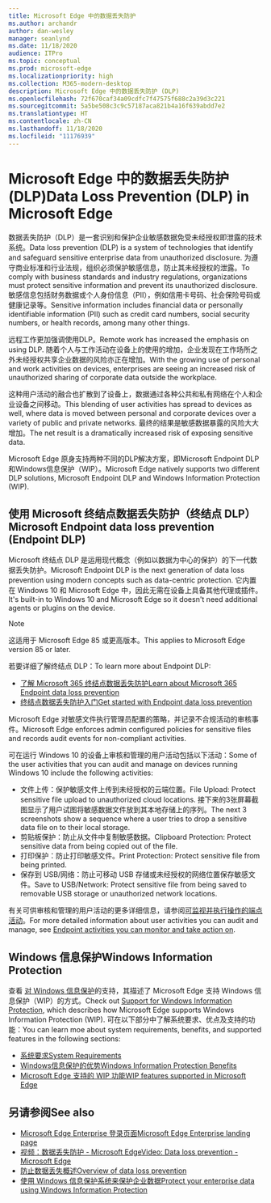```yaml
---
title: Microsoft Edge 中的数据丢失防护
ms.author: archandr
author: dan-wesley
manager: seanlynd
ms.date: 11/18/2020
audience: ITPro
ms.topic: conceptual
ms.prod: microsoft-edge
ms.localizationpriority: high
ms.collection: M365-modern-desktop
description: Microsoft Edge 中的数据丢失防护 (DLP)
ms.openlocfilehash: 72f670caf34a09cdfc7f47575f688c2a39d3c221
ms.sourcegitcommit: 5a5be508c3c9c57187aca821b4a16f639abdd7e2
ms.translationtype: HT
ms.contentlocale: zh-CN
ms.lasthandoff: 11/18/2020
ms.locfileid: "11176939"
---
```

# <span data-ttu-id="941ca-103">Microsoft Edge 中的数据丢失防护 (DLP)</span><span class="sxs-lookup"><span data-stu-id="941ca-103">Data Loss Prevention (DLP) in Microsoft Edge</span></span>

<span data-ttu-id="941ca-104">数据丢失防护（DLP）是一套识别和保护企业敏感数据免受未经授权即泄露的技术系统。</span><span class="sxs-lookup"><span data-stu-id="941ca-104">Data loss prevention (DLP) is a system of technologies that identify and safeguard sensitive enterprise data from unauthorized disclosure.</span></span> <span data-ttu-id="941ca-105">为遵守商业标准和行业法规，组织必须保护敏感信息，防止其未经授权的泄露。</span><span class="sxs-lookup"><span data-stu-id="941ca-105">To comply with business standards and industry regulations, organizations must protect sensitive information and prevent its unauthorized disclosure.</span></span> <span data-ttu-id="941ca-106">敏感信息包括财务数据或个人身份信息（PII），例如信用卡号码、社会保险号码或健康记录等。</span><span class="sxs-lookup"><span data-stu-id="941ca-106">Sensitive information includes financial data or personally identifiable information (PII) such as credit card numbers, social security numbers, or health records, among many other things.</span></span>

<span data-ttu-id="941ca-107">远程工作更加强调使用DLP。</span><span class="sxs-lookup"><span data-stu-id="941ca-107">Remote work has increased the emphasis on using DLP.</span></span> <span data-ttu-id="941ca-108">随着个人与工作活动在设备上的使用的增加，企业发现在工作场所之外未经授权共享企业数据的风险亦正在增加。</span><span class="sxs-lookup"><span data-stu-id="941ca-108">With the growing use of personal and work activities on devices, enterprises are seeing an increased risk of unauthorized sharing of corporate data outside the workplace.</span></span>

<span data-ttu-id="941ca-109">这种用户活动的融合也扩散到了设备上，数据通过各种公共和私有网络在个人和企业设备之间移动。</span><span class="sxs-lookup"><span data-stu-id="941ca-109">This blending of user activities has spread to devices as well, where data is moved between personal and corporate devices over a variety of public and private networks.</span></span> <span data-ttu-id="941ca-110">最终的结果是敏感数据暴露的风险大大增加。</span><span class="sxs-lookup"><span data-stu-id="941ca-110">The net result is a dramatically increased risk of exposing sensitive data.</span></span>

<span data-ttu-id="941ca-111">Microsoft Edge 原身支持两种不同的DLP解决方案，即Microsoft Endpoint DLP和Windows信息保护（WIP）。</span><span class="sxs-lookup"><span data-stu-id="941ca-111">Microsoft Edge natively supports two different DLP solutions, Microsoft Endpoint DLP and Windows Information Protection (WIP).</span></span>

## <span data-ttu-id="941ca-112">使用 Microsoft 终结点数据丢失防护（终结点 DLP）</span><span class="sxs-lookup"><span data-stu-id="941ca-112">Microsoft Endpoint data loss prevention (Endpoint DLP)</span></span>

<span data-ttu-id="941ca-113">Microsoft 终结点 DLP 是运用现代概念（例如以数据为中心的保护）的下一代数据丢失防护。</span><span class="sxs-lookup"><span data-stu-id="941ca-113">Microsoft Endpoint DLP is the next generation of data loss prevention using modern concepts such as data-centric protection.</span></span> <span data-ttu-id="941ca-114">它内置在 Windows 10 和 Microsoft Edge 中，因此无需在设备上具备其他代理或插件。</span><span class="sxs-lookup"><span data-stu-id="941ca-114">It's built-in to Windows 10 and Microsoft Edge so it doesn't need additional agents or plugins on the device.</span></span>

> [!NOTE]
> <span data-ttu-id="941ca-115">这适用于 Microsoft Edge 85 或更高版本。</span><span class="sxs-lookup"><span data-stu-id="941ca-115">This applies to Microsoft Edge version 85 or later.</span></span>

<span data-ttu-id="941ca-116">若要详细了解终结点 DLP：</span><span class="sxs-lookup"><span data-stu-id="941ca-116">To learn more about Endpoint DLP:</span></span>

- [<span data-ttu-id="941ca-117">了解 Microsoft 365 终结点数据丢失防护</span><span class="sxs-lookup"><span data-stu-id="941ca-117">Learn about Microsoft 365 Endpoint data loss prevention</span></span>](https://docs.microsoft.com/microsoft-365/compliance/endpoint-dlp-learn-about?view=o365-worldwide)
- [<span data-ttu-id="941ca-118">终结点数据丢失防护入门</span><span class="sxs-lookup"><span data-stu-id="941ca-118">Get started with Endpoint data loss prevention</span></span>](https://docs.microsoft.com/microsoft-365/compliance/endpoint-dlp-getting-started?view=o365-worldwide)

<span data-ttu-id="941ca-119">Microsoft Edge 对敏感文件执行管理员配置的策略，并记录不合规活动的审核事件。</span><span class="sxs-lookup"><span data-stu-id="941ca-119">Microsoft Edge enforces admin configured policies for sensitive files and records audit events for non-compliant activities.</span></span>

<span data-ttu-id="941ca-120">可在运行 Windows 10 的设备上审核和管理的用户活动包括以下活动：</span><span class="sxs-lookup"><span data-stu-id="941ca-120">Some of the user activities that you can audit and manage on devices running Windows 10 include the following activities:</span></span>

- <span data-ttu-id="941ca-121">文件上传：保护敏感文件上传到未经授权的云端位置。</span><span class="sxs-lookup"><span data-stu-id="941ca-121">File Upload: Protect sensitive file upload to unauthorized cloud locations.</span></span> <span data-ttu-id="941ca-122">接下来的3张屏幕截图显示了用户试图将敏感数据文件放到其本地存储上的序列。</span><span class="sxs-lookup"><span data-stu-id="941ca-122">The next 3 screenshots show a sequence where a user tries to drop a sensitive data file on to their local storage.</span></span>
- <span data-ttu-id="941ca-123">剪贴板保护：防止从文件中复制敏感数据。</span><span class="sxs-lookup"><span data-stu-id="941ca-123">Clipboard Protection: Protect sensitive data from being copied out of the file.</span></span>
- <span data-ttu-id="941ca-124">打印保护：防止打印敏感文件。</span><span class="sxs-lookup"><span data-stu-id="941ca-124">Print Protection: Protect sensitive file from being printed.</span></span>
- <span data-ttu-id="941ca-125">保存到 USB/网络：防止可移动 USB 存储或未经授权的网络位置保存敏感文件。</span><span class="sxs-lookup"><span data-stu-id="941ca-125">Save to USB/Network: Protect sensitive file from being saved to removable USB storage or unauthorized network locations.</span></span>

<span data-ttu-id="941ca-126">有关可供审核和管理的用户活动的更多详细信息，请参阅[可监视并执行操作的端点活动](https://docs.microsoft.com/microsoft-365/compliance/endpoint-dlp-learn-about?view=o365-worldwide#endpoint-activities-you-can-monitor-and-take-action-on)。</span><span class="sxs-lookup"><span data-stu-id="941ca-126">For more detailed information about user activities you can audit and manage, see [Endpoint activities you can monitor and take action on](https://docs.microsoft.com/microsoft-365/compliance/endpoint-dlp-learn-about?view=o365-worldwide#endpoint-activities-you-can-monitor-and-take-action-on).</span></span>

## <span data-ttu-id="941ca-127">Windows 信息保护</span><span class="sxs-lookup"><span data-stu-id="941ca-127">Windows Information Protection</span></span>

<span data-ttu-id="941ca-128">查看 [对 Windows 信息保护](https://docs.microsoft.com/deployedge/microsoft-edge-security-windows-information-protection)的支持，其描述了 Microsoft Edge 支持 Windows 信息保护（WIP）的方式。</span><span class="sxs-lookup"><span data-stu-id="941ca-128">Check out [Support for Windows Information Protection](https://docs.microsoft.com/deployedge/microsoft-edge-security-windows-information-protection), which describes how Microsoft Edge supports Windows Information Protection (WIP).</span></span> <span data-ttu-id="941ca-129">可在以下部分中了解系统要求、优点及支持的功能：</span><span class="sxs-lookup"><span data-stu-id="941ca-129">You can learn moe about system requirements, benefits, and supported features in the following sections:</span></span>

- [<span data-ttu-id="941ca-130">系统要求</span><span class="sxs-lookup"><span data-stu-id="941ca-130">System Requirements</span></span>](https://docs.microsoft.com/deployedge/:microsoft-edge-security-windows-information-protection#system-requirements)
- [<span data-ttu-id="941ca-131">Windows信息保护的优势</span><span class="sxs-lookup"><span data-stu-id="941ca-131">Windows Information Protection Benefits</span></span>](https://docs.microsoft.com/deployedge/microsoft-edge-security-windows-information-protection#windows-information-protection-benefits)
- [<span data-ttu-id="941ca-132">Microsoft Edge 支持的 WIP 功能</span><span class="sxs-lookup"><span data-stu-id="941ca-132">WIP features supported in Microsoft Edge</span></span>](https://docs.microsoft.com/DeployEdge/microsoft-edge-security-windows-information-protection#wip-features-supported-in-microsoft-edge)

## <span data-ttu-id="941ca-133">另请参阅</span><span class="sxs-lookup"><span data-stu-id="941ca-133">See also</span></span>

- [<span data-ttu-id="941ca-134">Microsoft Edge Enterprise 登录页面</span><span class="sxs-lookup"><span data-stu-id="941ca-134">Microsoft Edge Enterprise landing page</span></span>](https://aka.ms/EdgeEnterprise)
- [<span data-ttu-id="941ca-135">视频：数据丢失防护 - Microsoft Edge</span><span class="sxs-lookup"><span data-stu-id="941ca-135">Video: Data loss prevention - Microsoft Edge</span></span>](https://www.youtube.com/watch?v=dLD04U9eTqg)
- [<span data-ttu-id="941ca-136">防止数据丢失概述</span><span class="sxs-lookup"><span data-stu-id="941ca-136">Overview of data loss prevention</span></span>](https://docs.microsoft.com/microsoft-365/compliance/data-loss-prevention-policies?view=o365-worldwide)
- [<span data-ttu-id="941ca-137">使用 Windows 信息保护系统来保护企业数据</span><span class="sxs-lookup"><span data-stu-id="941ca-137">Protect your enterprise data using Windows Information Protection</span></span>](https://docs.microsoft.com/windows/security/information-protection/windows-information-protection/protect-enterprise-data-using-wip)
